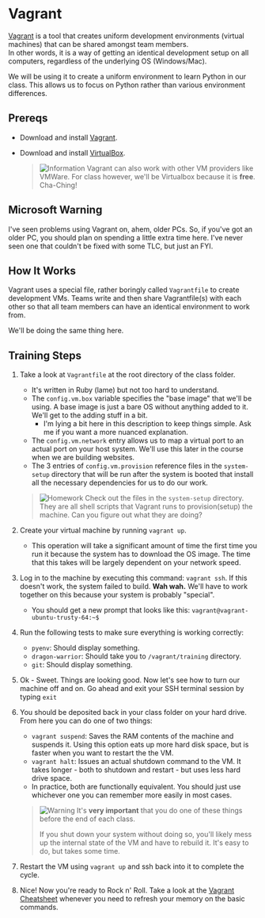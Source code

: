 # Vagrant
[Vagrant](http://www.vagrantup.com) is a tool that creates uniform development 
environments (virtual machines) that can be shared amongst team members.  
In other words, it is a way of getting an identical development setup on all 
computers, regardless of the underlying OS (Windows/Mac).

We will be using it to create a uniform environment to learn Python in our
class. This allows us to focus on Python rather than various environment
differences.

## Prereqs
* Download and install [Vagrant](https://www.vagrantup.com/downloads.html).
* Download and install [VirtualBox](https://www.virtualbox.org/wiki/Downloads). 

    > ![Information](../images/information.png)  Vagrant can also work with
    other VM providers like VMWare. For class however, we'll be Virtualbox
    because it is **free**. Cha-Ching!
    
## Microsoft Warning
I've seen problems using Vagrant on, ahem, older PCs.  So, if you've got
an older PC, you should plan on spending a little extra time here. I've never 
seen one that couldn't be fixed with some TLC, but just an FYI.

## How It Works
Vagrant uses a special file, rather boringly called `Vagrantfile` to create
development VMs.  Teams write and then share Vagrantfile(s) with each other
so that all team members can have an identical environment to work from.

We'll be doing the same thing here.
    
## Training Steps
1. Take a look at `Vagrantfile` at the root directory of the class folder.
    - It's written in Ruby (lame) but not too hard to understand.
    - The `config.vm.box` variable specifies the "base image" that we'll be 
    using.  A base image is just a bare OS without anything added to it.  We'll
    get to the adding stuff in a bit.
        - I'm lying a bit here in this description to keep things simple. Ask
        me if you want a more nuanced explanation.
    - The `config.vm.network` entry allows us to map a virtual port to an 
    actual port on your host system.  We'll use this later in the course
    when we are building websites.
    - The 3 entries of `config.vm.provision` reference files in the `system-setup`
    directory that will be run after the system is booted that install 
    all the necessary dependencies for us to do our work.
    
    > ![Homework](../images/reminder.png) Check out the files in the 
    `system-setup` directory.  They are all shell scripts that Vagrant 
    runs to provision(setup) the machine.  Can you figure out what they
    are doing?

2. Create your virtual machine by running `vagrant up`.
    - This operation will take a significant amount of time the first time 
    you run it because the system has to download the OS image.  The 
    time that this takes will be largely dependent on your network speed.
    
3. Log in to the machine by executing this command: `vagrant ssh`.  If this
doesn't work, the system failed to build.  **Wah wah.**  We'll have to work
together on this because your system is probably "special".
    - You should get a new prompt that looks like this: `vagrant@vagrant-ubuntu-trusty-64:~$`

4. Run the following tests to make sure everything is working correctly:
    - `pyenv`: Should display something.
    - `dragon-warrior`: Should take you to `/vagrant/training` directory.
    - `git`: Should display something.
    
5. Ok - Sweet.  Things are looking good. Now let's see how to turn our machine
off and on.  Go ahead and exit your SSH terminal session by typing `exit`

6. You should be deposited back in your class folder on your hard drive.  From
here you can do one of two things:
    - `vagrant suspend`: Saves the RAM contents of the machine and suspends it.
    Using this option eats up more hard disk space, but is faster when you
    want to restart the the VM.
    - `vagrant halt`: Issues an actual shutdown command to the VM.  It takes
    longer - both to shutdown and restart - but uses less hard drive space.
    - In practice, both are functionally equivalent. You should just use 
    whichever one you can remember more easily in most cases.
    
    > ![Warning](../images/alert.png) It's **very important** that you do 
    > one of these things before the end of each class.
    >
    > If you shut down your system without doing so, you'll likely mess up 
    > the internal state of the VM and have to rebuild it.  It's easy to do,
    > but takes some time.
    
7. Restart the VM using `vagrant up` and ssh back into it to complete the cycle.
    
5. Nice! Now you're ready to Rock n' Roll.  Take a look at the 
[Vagrant Cheatsheet](vagrant-cheatsheet.md) whenever you need to refresh your
memory on the basic commands.

